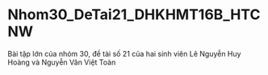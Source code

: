 # Nhom30_DeTai21_DHKHMT16B_HTCNW
Bài tập lớn của nhóm 30, đề tài số 21 của hai sinh viên Lê Nguyễn Huy Hoàng và Nguyễn Văn Việt Toàn
